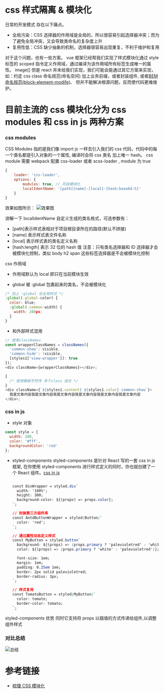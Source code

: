 # css 样式隔离 & 模块化

日常的开发模式 存在以下痛点。

- 全局污染：CSS 选择器的作用域是全局的，所以很容易引起选择器冲突；而为了避免全局冲突，又会导致类命名的复杂度上升
- 复用性低：CSS 缺少抽象的机制，选择器很容易出现重复，不利于维护和复用

对于这个问题，也有一些方案。
vue 框架已经帮我们实现了样式模块化通过
style 标签的 scoped 指令定义作用域，通过编译为该作用域所有标签生成唯一的属性。
image[]
但是 react 并未给我们实现，我们可能会能通过其它方案来实现，如：约定 css class 命名规范(命名空间) 加上业务前缀，或者封装组件, 或者[BEM 命名规范(block-element-modife)](https://bemcss.com/)、 但并不能解决根源问题，反而使代码更难维护。

# 目前主流的 css 模块化分为 css modules 和 css in js 两种方案

### css modules

CSS Modules 指的是我们像 import js 一样去引入我们的 css 代码，代码中的每一个类名都是引入对象的一个属性, 编译时会将 css 类名 加上唯一 hash。
css module 需要 webpack 配置 css-loader 或者 scss-loader , module 为 true

```js
{
    loader: 'css-loader',
    options: {
        modules: true, // 开启模块化
        localIdentName: '[path][name]-[local]-[hash:base64:5]'
    }
}
```

效果如图所示：
![效果图](https://img2018.cnblogs.com/blog/1329093/201811/1329093-20181122101848574-1914382189.png)

讲解一下 localIdentName 自定义生成的类名格式，可选参数有：

- [path]表示样式表相对于项目根目录所在的路径(默认不拼接)
- [name] 表示样式表文件名称
- [local] 表示样式表的类名定义名称
- [hash:length] 表示 32 位的 hash 值
  注意：只有类名选择器和 ID 选择器才会被模块化控制，类似 body h2 span 这些标签选择器是不会被模块化控制

css 作用域

- 作用域默认为 local 即只在当前模块生效

- global 被 :global 包裹起来的类名，不会被模块化

```js
/* 加上 :global 会全局样式 */
:global(.global-color) {
  color: blue;
  :global(.common-width) {
    width: 200px;
  }
}
```

- 和外部样式混用

```js
// 使用classNames
const wrapperClassNames = classNames({
  'common-show': visible,
  'common-hide': !visible,
  [styles1['view-wrapper']]: true
});
<div className={wrapperClassNames}></div>;

{
  /* 使用模板字符传 多个class 组合 */
}
<div className={`${styles1.content} ${styles1.color} common-show`}>
  我是文章内容我是文章内容我是文章内容我是文章内容我是文章内容我是文章内容
</div>;
```

### css in js

- style 对象

```js
const style = {
  width: 200,
  color: '#fff',
  backgroundColor: 'red'
};
```

- styled-components
  styled-components 是针对 React 写的一套 css in js 框架, 在你使用 styled-components 进行样式定义的同时，你也就创建了一个 React 组件。[css in js ](https://www.jianshu.com/p/27788be90605)

  ```css

  const DivWrapper = styled.div`
    width: '100%';
    height: 300;
    background-color: ${(props) => props.color};
  `;

  // 封装第三方组件库
  const AntdButtonWrapper = styled(Button)`
    color: 'red';
  `;

  // 通过属性动态定义样式
  const MyButton = styled.button`
    background: ${(props) => (props.primary ? 'palevioletred' : 'white')};
    color: ${(props) => (props.primary ? 'white' : 'palevioletred')};

    font-size: 1em;
    margin: 1em;
    padding: 0.25em 1em;
    border: 2px solid palevioletred;
    border-radius: 3px;
  `;

  // 样式复用
  const TomatoButton = styled(MyButton)`
    color: tomato;
    border-color: tomato;
  `;
  ```

styled-components 优势 同时它支持将 props 以插值的方式传递给组件,以调整组件样式

### 对比总结

![总结](https://user-gold-cdn.xitu.io/2019/12/30/16f5477372d2bee3?imageslim)

# 参考链接

- [梳理 CSS 模块化
  ](https://juejin.im/post/6844904034281734151#heading-9)

```

```
